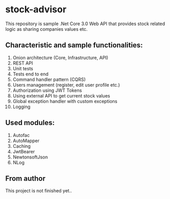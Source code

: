 # stock-advisor
This repository is sample .Net Core 3.0 Web API that provides stock related logic as sharing companies values etc.

## Characteristic and sample functionalities:
1. Onion architecture (Core, Infrastructure, API)
2. REST API
3. Unit tests
4. Tests end to end
5. Command handler pattern (CQRS)
6. Users management (register, edit user profile etc.)
7. Authorization using JWT Tokens
8. Using external API to get current stock values
9. Global exception handler with custom exceptions
10. Logging

## Used modules:
1. Autofac
2. AutoMapper
3. Caching
4. JwtBearer
5. NewtonsoftJson
6. NLog

## From author
This project is not finished yet..
